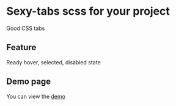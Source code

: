 # Sexy-tabs scss for your project

Good CSS tabs

## Feature

Ready hover, selected, disabled state

## Demo page

You can view the [demo](https://maxouni.github.io/sexy-tabs/)
